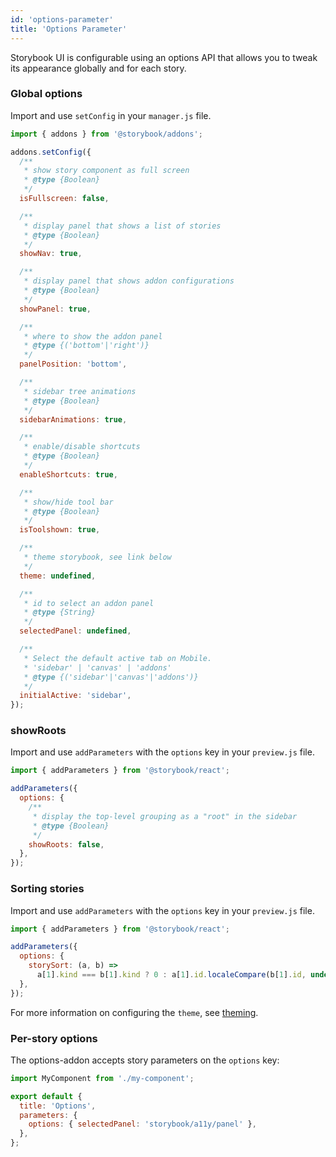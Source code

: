 ```yaml
---
id: 'options-parameter'
title: 'Options Parameter'
---
```


Storybook UI is configurable using an options API that allows you to tweak its appearance globally and for each story.

### Global options

Import and use `setConfig` in your `manager.js` file.

```js
import { addons } from '@storybook/addons';

addons.setConfig({
  /**
   * show story component as full screen
   * @type {Boolean}
   */
  isFullscreen: false,

  /**
   * display panel that shows a list of stories
   * @type {Boolean}
   */
  showNav: true,

  /**
   * display panel that shows addon configurations
   * @type {Boolean}
   */
  showPanel: true,

  /**
   * where to show the addon panel
   * @type {('bottom'|'right')}
   */
  panelPosition: 'bottom',

  /**
   * sidebar tree animations
   * @type {Boolean}
   */
  sidebarAnimations: true,

  /**
   * enable/disable shortcuts
   * @type {Boolean}
   */
  enableShortcuts: true,

  /**
   * show/hide tool bar
   * @type {Boolean}
   */
  isToolshown: true,

  /**
   * theme storybook, see link below
   */
  theme: undefined,

  /**	
   * id to select an addon panel	
   * @type {String}	
   */	
  selectedPanel: undefined,

  /**	
   * Select the default active tab on Mobile.
   * 'sidebar' | 'canvas' | 'addons'
   * @type {('sidebar'|'canvas'|'addons')}
   */	
  initialActive: 'sidebar',
});
```

### showRoots

Import and use `addParameters` with the `options` key in your `preview.js` file.

```js
import { addParameters } from '@storybook/react';

addParameters({
  options: {
    /**
     * display the top-level grouping as a "root" in the sidebar
     * @type {Boolean}
     */
    showRoots: false,
  },
});
```

### Sorting stories

Import and use `addParameters` with the `options` key in your `preview.js` file.

```js
import { addParameters } from '@storybook/react';

addParameters({
  options: {
    storySort: (a, b) =>
      a[1].kind === b[1].kind ? 0 : a[1].id.localeCompare(b[1].id, undefined, { numeric: true }),
  },
});
```

For more information on configuring the `theme`, see [theming](../theming/).

### Per-story options

The options-addon accepts story parameters on the `options` key:

```js
import MyComponent from './my-component';

export default {
  title: 'Options',
  parameters: {
    options: { selectedPanel: 'storybook/a11y/panel' },
  },
};
```
